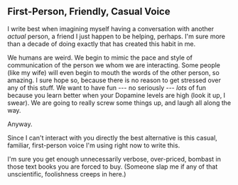## First-Person, Friendly, Casual Voice

I write best when imagining myself having a conversation with another
*actual* person, a friend I just happen to be helping, perhaps. I'm sure
more than a decade of doing exactly that has created this habit in me.

We humans are weird. We begin to mimic the pace and style of
communication of the person we whom we are interacting. Some people
(like my wife) will even begin to mouth the words of the other person,
so amazing. I sure hope so, because there is no reason to get stressed
over any of this stuff. We want to have fun --- no seriously --- *lots*
of fun because you learn better when your Dopamine levels are high
(look it up, I swear). We are going to really screw some things up, and
laugh all along the way.

Anyway.

Since I can't interact with you directly the best alternative is this
casual, familiar, first-person voice I'm using right now to write this.

I'm sure you get enough unnecessarily verbose, over-priced, bombast in
those text books you are forced to buy. (Someone slap me if any of that
unscientific, foolishness creeps in here.)
